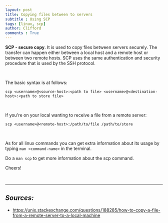 ```yaml
---
layout: post
title: Copying files between to servers
subtitle : Using SCP  
tags: [linux, scp]
author: Clifford
comments : True
---
```




**SCP -  secure copy**. It is used to copy files between servers securely. The transfer can happen either between a local host and a remote host or between two remote hosts. SCP uses the same authentication and security procedure that is used by the SSH protocol.

<br>

The basic syntax is at follows:

`scp <username>@<source-host>:<path to file> <username>@<destination-host>:<path to store file>`

<br>

If you're on your local wanting to receive a file from a remote server:

`scp <username>@<remote-host>:/path/to/file /path/to/store`

<br>

As for all linux commands you can get extra information about its usage by typing `man <command-name>` in the terminal. 

Do a `man scp` to get more information about the scp command.

Cheers!

<br>


<hr>

## _Sources:_
- <https://unix.stackexchange.com/questions/188285/how-to-copy-a-file-from-a-remote-server-to-a-local-machine>
